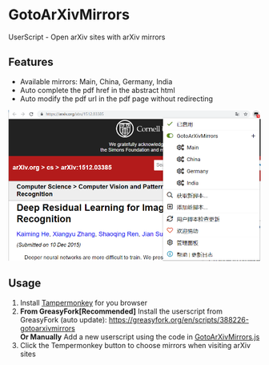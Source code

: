 # GotoArXivMirrors
UserScript - Open arXiv sites with arXiv mirrors

## Features
- Available mirrors: Main, China, Germany, India
- Auto complete the pdf href in the abstract html
- Auto modify the pdf url in the pdf page without redirecting
  
![usage](./img/usage.png)

## Usage
1. Install [Tampermonkey](https://www.tampermonkey.net/) for you browser
2. **From GreasyFork[Recommended]** Install the userscript from GreasyFork (auto update): https://greasyfork.org/en/scripts/388226-gotoarxivmirrors  
**Or Manually** Add a new userscript using the code in [GotoArXivMirrors.js](./GotoArXivMirrors.js)
3. Click the Tempermonkey button to choose mirrors when visiting arXiv sites

